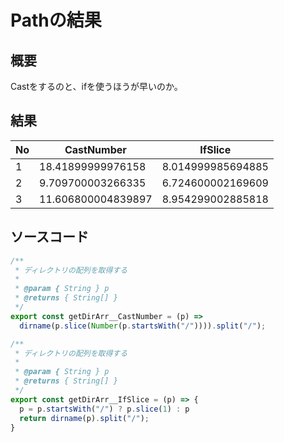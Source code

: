 # Pathの結果

## 概要

Castをするのと、ifを使うほうが早いのか。

## 結果

| No | CastNumber | IfSlice |
|----|--|--|
| 1  | 18.41899999976158 | 8.014999985694885 |
| 2  | 9.709700003266335 | 6.724600002169609 |
| 3  | 11.606800004839897 | 8.954299002885818|

## ソースコード

``` js
/**
 * ディレクトリの配列を取得する
 *
 * @param { String } p
 * @returns { String[] }
 */
export const getDirArr__CastNumber = (p) =>
  dirname(p.slice(Number(p.startsWith("/")))).split("/");

/**
 * ディレクトリの配列を取得する
 *
 * @param { String } p
 * @returns { String[] }
 */
export const getDirArr__IfSlice = (p) => {
  p = p.startsWith("/") ? p.slice(1) : p
  return dirname(p).split("/");
}
```
